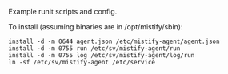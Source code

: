 Example runit scripts and config.

To install (assuming binaries are in /opt/mistify/sbin):

```
install -d -m 0644 agent.json /etc/mistify-agent/agent.json
install -d -m 0755 run /etc/sv/mistify-agent/run
install -d -m 0755 log /etc/sv/mistify-agent/log/run
ln -sf /etc/sv/mistify-agent /etc/service
```
